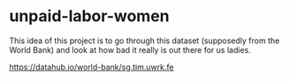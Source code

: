 # unpaid-labor-women

This idea of this project is to go through this dataset (supposedly from the World Bank) and look at how bad it really is out there for us ladies. 

https://datahub.io/world-bank/sg.tim.uwrk.fe
